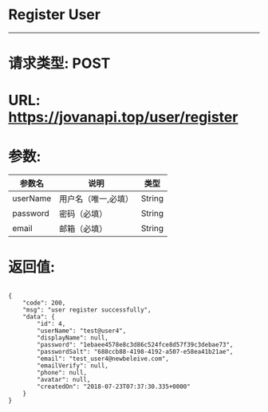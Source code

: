 # Register User
---
# 请求类型: POST
# URL: https://jovanapi.top/user/register
# 参数:
参数名 | 说明                   | 类型
----- |----------------------- | ----
userName | 用户名（唯一,必填）   | String
password  | 密码（必填）        | String
email   | 邮箱（必填）          | String
# 返回值:
<pre><code>
{
    "code": 200,
    "msg": "user register successfully",
    "data": {
        "id": 4,
        "userName": "test@user4",
        "displayName": null,
        "password": "1ebaee4578e8c3d86c524fce8d57f39c3debae73",
        "passwordSalt": "688ccb88-4198-4192-a507-e58ea41b21ae",
        "email": "test_user4@newbeleive.com",
        "emailVerify": null,
        "phone": null,
        "avatar": null,
        "createdOn": "2018-07-23T07:37:30.335+0000"
    }
}
</code></pre>
